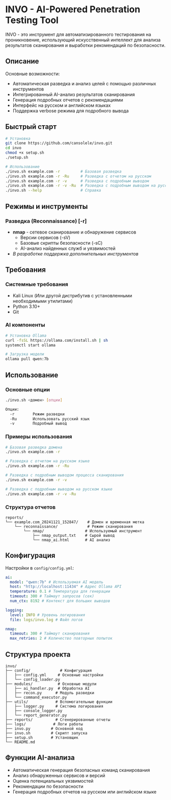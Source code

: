 # INVO - AI-Powered Penetration Testing Tool

INVO - это инструмент для автоматизированного тестирования на проникновение, использующий искусственный интеллект для анализа результатов сканирования и выработки рекомендаций по безопасности.

## Описание

Основные возможности:

- Автоматическая разведка и анализ целей с помощью различных инструментов
- Интегрированный AI-анализ результатов сканирования
- Генерация подробных отчетов с рекомендациями
- Интерфейс на русском и английском языках
- Поддержка verbose режима для подробного вывода

## Быстрый старт

```bash
# Установка
git clone https://github.com/cansolele/invo.git
cd invo
chmod +x setup.sh
./setup.sh

# Использование
./invo.sh example.com -r         # Базовая разведка
./invo.sh example.com -r -Ru     # Разведка с отчетом на русском
./invo.sh example.com -r -v      # Разведка с подробным выводом
./invo.sh example.com -r -v -Ru  # Разведка с подробным выводом на русском
./invo.sh --help                 # Справка
```

## Режимы и инструменты

### Разведка (Reconnaissance) [-r]

- **nmap** - сетевое сканирование и обнаружение сервисов
  - Версии сервисов (-sV)
  - Базовые скрипты безопасности (-sC)
  - AI-анализ найденных служб и уязвимостей
- _В разработке поддержка дополнительных инструментов_

## Требования

### Системные требования

- Kali Linux (Или другой дистрибутив с установленными необходимыми утилитами)
- Python 3.10+
- Git

### AI компоненты

```bash
# Установка Ollama
curl -fsSL https://ollama.com/install.sh | sh
systemctl start ollama

# Загрузка модели
ollama pull qwen:7b
```

## Использование

### Основные опции

```bash
./invo.sh <домен> [опции]

Опции:
  -r        Режим разведки
  -Ru       Использовать русский язык
  -v        Подробный вывод
```

### Примеры использования

```bash
# Базовая разведка домена
./invo.sh example.com -r

# Разведка с отчетом на русском языке
./invo.sh example.com -r -Ru

# Разведка с подробным выводом процесса сканирования
./invo.sh example.com -r -v

# Разведка с подробным выводом на русском языке
./invo.sh example.com -r -v -Ru
```

### Структура отчетов

```
reports/
└── example.com_20241121_152847/    # Домен и временная метка
    └── reconnaissance/             # Режим сканирования
        └── nmap/                  # Используемый инструмент
            ├── nmap_output.txt    # Сырой вывод
            └── nmap_ai.html       # AI анализ
```

## Конфигурация

Настройки в `config/config.yml`:

```yaml
ai:
  model: "qwen:7b" # Используемая AI модель
  host: "http://localhost:11434" # Адрес Ollama API
  temperature: 0.1 # Температура для генерации
  timeout: 300 # Таймаут запросов (сек)
  num_ctx: 8192 # Контекст для больших выводов

logging:
  level: INFO # Уровень логирования
  file: logs/invo.log # Файл логов

nmap:
  timeout: 300 # Таймаут сканирования
  max_retries: 2 # Количество повторных попыток
```

## Структура проекта

```
invo/
├── config/             # Конфигурация
│   ├── config.yml     # Основные настройки
│   └── config_loader.py
├── modules/           # Основные модули
│   ├── ai_handler.py  # Обработка AI
│   ├── recon.py      # Модуль разведки
│   └── command_executor.py
├── utils/            # Вспомогательные функции
│   ├── logger.py     # Система логирования
│   ├── console_logger.py
│   └── report_generator.py
├── reports/          # Сгенерированные отчеты
├── logs/            # Логи работы
├── invo.py         # Основной код
├── invo.sh         # Скрипт запуска
├── setup.sh        # Установщик
└── README.md
```

## Функции AI-анализа

- Автоматическая генерация безопасных команд сканирования
- Анализ обнаруженных сервисов и версий
- Оценка потенциальных уязвимостей
- Рекомендации по безопасности
- Генерация подробных отчетов на русском или английском языке
